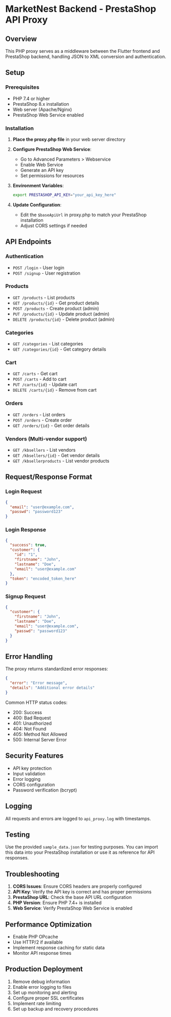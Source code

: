 # MarketNest Backend - PrestaShop API Proxy

## Overview
This PHP proxy serves as a middleware between the Flutter frontend and PrestaShop backend, handling JSON to XML conversion and authentication.

## Setup

### Prerequisites
- PHP 7.4 or higher
- PrestaShop 8.x installation
- Web server (Apache/Nginx)
- PrestaShop Web Service enabled

### Installation

1. **Place the proxy.php file** in your web server directory
2. **Configure PrestaShop Web Service**:
   - Go to Advanced Parameters > Webservice
   - Enable Web Service
   - Generate an API key
   - Set permissions for resources

3. **Environment Variables**:
   ```bash
   export PRESTASHOP_API_KEY="your_api_key_here"
   ```

4. **Update Configuration**:
   - Edit the `$baseApiUrl` in proxy.php to match your PrestaShop installation
   - Adjust CORS settings if needed

## API Endpoints

### Authentication
- `POST /login` - User login
- `POST /signup` - User registration

### Products
- `GET /products` - List products
- `GET /products/{id}` - Get product details
- `POST /products` - Create product (admin)
- `PUT /products/{id}` - Update product (admin)
- `DELETE /products/{id}` - Delete product (admin)

### Categories
- `GET /categories` - List categories
- `GET /categories/{id}` - Get category details

### Cart
- `GET /carts` - Get cart
- `POST /carts` - Add to cart
- `PUT /carts/{id}` - Update cart
- `DELETE /carts/{id}` - Remove from cart

### Orders
- `GET /orders` - List orders
- `POST /orders` - Create order
- `GET /orders/{id}` - Get order details

### Vendors (Multi-vendor support)
- `GET /kbsellers` - List vendors
- `GET /kbsellers/{id}` - Get vendor details
- `GET /kbsellerproducts` - List vendor products

## Request/Response Format

### Login Request
```json
{
  "email": "user@example.com",
  "passwd": "password123"
}
```

### Login Response
```json
{
  "success": true,
  "customer": {
    "id": "1",
    "firstname": "John",
    "lastname": "Doe",
    "email": "user@example.com"
  },
  "token": "encoded_token_here"
}
```

### Signup Request
```json
{
  "customer": {
    "firstname": "John",
    "lastname": "Doe",
    "email": "user@example.com",
    "passwd": "password123"
  }
}
```

## Error Handling

The proxy returns standardized error responses:

```json
{
  "error": "Error message",
  "details": "Additional error details"
}
```

Common HTTP status codes:
- 200: Success
- 400: Bad Request
- 401: Unauthorized
- 404: Not Found
- 405: Method Not Allowed
- 500: Internal Server Error

## Security Features

- API key protection
- Input validation
- Error logging
- CORS configuration
- Password verification (bcrypt)

## Logging

All requests and errors are logged to `api_proxy.log` with timestamps.

## Testing

Use the provided `sample_data.json` for testing purposes. You can import this data into your PrestaShop installation or use it as reference for API responses.

## Troubleshooting

1. **CORS Issues**: Ensure CORS headers are properly configured
2. **API Key**: Verify the API key is correct and has proper permissions
3. **PrestaShop URL**: Check the base API URL configuration
4. **PHP Version**: Ensure PHP 7.4+ is installed
5. **Web Service**: Verify PrestaShop Web Service is enabled

## Performance Optimization

- Enable PHP OPcache
- Use HTTP/2 if available
- Implement response caching for static data
- Monitor API response times

## Production Deployment

1. Remove debug information
2. Enable error logging to files
3. Set up monitoring and alerting
4. Configure proper SSL certificates
5. Implement rate limiting
6. Set up backup and recovery procedures